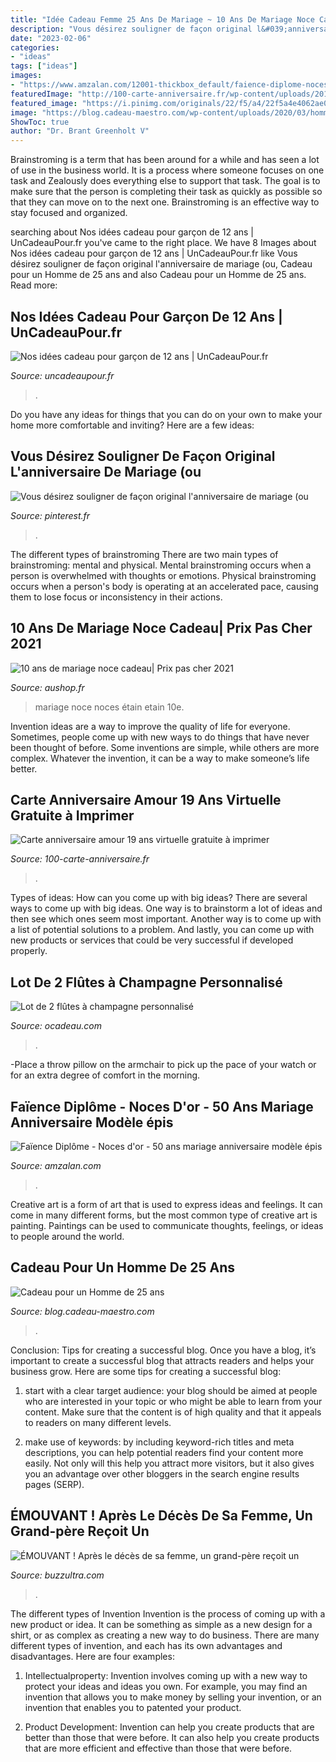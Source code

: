 ```yaml
---
title: "Idée Cadeau Femme 25 Ans De Mariage ~ 10 Ans De Mariage Noce Cadeau| Prix Pas Cher 2021"
description: "Vous désirez souligner de façon original l&#039;anniversaire de mariage (ou"
date: "2023-02-06"
categories:
- "ideas"
tags: ["ideas"]
images:
- "https://www.amzalan.com/12001-thickbox_default/faience-diplome-noces-d-or-50-ans-mariage-anniversaire-modele-epis-idees-cadeaux-neuf.jpg"
featuredImage: "http://100-carte-anniversaire.fr/wp-content/uploads/2016/01/carte-anniversaire-amour-19-ans-flou-coeur.jpg"
featured_image: "https://i.pinimg.com/originals/22/f5/a4/22f5a4e4062ae06b250fd5b67aaa552f.jpg"
image: "https://blog.cadeau-maestro.com/wp-content/uploads/2020/03/homme-25-ans.jpg"
ShowToc: true
author: "Dr. Brant Greenholt V"
---
```



Brainstroming is a term that has been around for a while and has seen a lot of use in the business world. It is a process where someone focuses on one task and Zealously does everything else to support that task. The goal is to make sure that the person is completing their task as quickly as possible so that they can move on to the next one. Brainstroming is an effective way to stay focused and organized.

	

		
searching about Nos idées cadeau pour garçon de 12 ans | UnCadeauPour.fr you've came to the right place. We have 8 Images about Nos idées cadeau pour garçon de 12 ans | UnCadeauPour.fr like Vous désirez souligner de façon original l&#039;anniversaire de mariage (ou, Cadeau pour un Homme de 25 ans and also Cadeau pour un Homme de 25 ans. Read more:
		
    
## Nos Idées Cadeau Pour Garçon De 12 Ans | UnCadeauPour.fr

<img loading=lazy src="https://www.uncadeaupour.fr/wp-content/uploads/2020/10/liz99-ftakfoug9dy-unsplash-e1603989936942.jpg" onerror="this.onerror=null;this.src='https://tse2.mm.bing.net/th?id=OIP.G4O_DP0q_Z6omBb95r85jAHaGU&amp;pid=15.1';" alt="Nos idées cadeau pour garçon de 12 ans | UnCadeauPour.fr">

_Source: uncadeaupour.fr_

>. 

	

Do you have any ideas for things that you can do on your own to make your home more comfortable and inviting? Here are a few ideas: 

    
## Vous Désirez Souligner De Façon Original L&#039;anniversaire De Mariage (ou

<img loading=lazy src="https://i.pinimg.com/originals/22/f5/a4/22f5a4e4062ae06b250fd5b67aaa552f.jpg" onerror="this.onerror=null;this.src='https://tse2.mm.bing.net/th?id=OIP.kHd7UFdprmYJVglegrzT-gHaJ3&amp;pid=15.1';" alt="Vous désirez souligner de façon original l&#039;anniversaire de mariage (ou">

_Source: pinterest.fr_

>. 

	

The different types of brainstroming
There are two main types of brainstroming: mental and physical. Mental brainstroming occurs when a person is overwhelmed with thoughts or emotions. Physical brainstroming occurs when a person's body is operating at an accelerated pace, causing them to lose focus or inconsistency in their actions.

    
## 10 Ans De Mariage Noce Cadeau| Prix Pas Cher 2021

<img loading=lazy src="https://aushop.fr/wp-content/uploads/2021/04/10-ans-de-mariage-noces-detain-livre-dor-dcoration-pour-la-fte-du.jpg" onerror="this.onerror=null;this.src='https://tse4.mm.bing.net/th?id=OIP.MQhqo_HeZfGAlh7qNPthrwHaHa&amp;pid=15.1';" alt="10 ans de mariage noce cadeau| Prix pas cher 2021">

_Source: aushop.fr_

>mariage noce noces étain etain 10e. 

	

Invention ideas are a way to improve the quality of life for everyone. Sometimes, people come up with new ways to do things that have never been thought of before. Some inventions are simple, while others are more complex. Whatever the invention, it can be a way to make someone’s life better.

    
## Carte Anniversaire Amour 19 Ans Virtuelle Gratuite à Imprimer

<img loading=lazy src="http://100-carte-anniversaire.fr/wp-content/uploads/2016/01/carte-anniversaire-amour-19-ans-flou-coeur.jpg" onerror="this.onerror=null;this.src='https://tse3.mm.bing.net/th?id=OIP.39ULoXyv4kwdKXfSLTjc6AHaEc&amp;pid=15.1';" alt="Carte anniversaire amour 19 ans virtuelle gratuite à imprimer">

_Source: 100-carte-anniversaire.fr_

>. 

	

Types of ideas: How can you come up with big ideas?
There are several ways to come up with big ideas. One way is to brainstorm a lot of ideas and then see which ones seem most important. Another way is to come up with a list of potential solutions to a problem. And lastly, you can come up with new products or services that could be very successful if developed properly.

    
## Lot De 2 Flûtes à Champagne Personnalisé

<img loading=lazy src="https://www.ocadeau.com/1214-thickbox_default/flute-a-champagne-gravee.jpg" onerror="this.onerror=null;this.src='https://tse4.mm.bing.net/th?id=OIP.wQ8DgS23Hrl-sIqLQFThgQD6D6&amp;pid=15.1';" alt="Lot de 2 flûtes à champagne personnalisé">

_Source: ocadeau.com_

>. 

	

-Place a throw pillow on the armchair to pick up the pace of your watch or for an extra degree of comfort in the morning.

    
## Faïence Diplôme - Noces D&#039;or - 50 Ans Mariage Anniversaire Modèle épis

<img loading=lazy src="https://www.amzalan.com/12001-thickbox_default/faience-diplome-noces-d-or-50-ans-mariage-anniversaire-modele-epis-idees-cadeaux-neuf.jpg" onerror="this.onerror=null;this.src='https://tse3.mm.bing.net/th?id=OIP.qsY4OBq3jn_LdY6vkTdFrwHaHa&amp;pid=15.1';" alt="Faïence Diplôme - Noces d&#039;or - 50 ans mariage anniversaire modèle épis">

_Source: amzalan.com_

>. 

	

Creative art is a form of art that is used to express ideas and feelings. It can come in many different forms, but the most common type of creative art is painting. Paintings can be used to communicate thoughts, feelings, or ideas to people around the world.

    
## Cadeau Pour Un Homme De 25 Ans

<img loading=lazy src="https://blog.cadeau-maestro.com/wp-content/uploads/2020/03/homme-25-ans.jpg" onerror="this.onerror=null;this.src='https://tse4.mm.bing.net/th?id=OIP.nPG0jMy1Xlv_ZeLCASXAAgHaEK&amp;pid=15.1';" alt="Cadeau pour un Homme de 25 ans">

_Source: blog.cadeau-maestro.com_

>. 

	

Conclusion: Tips for creating a successful blog.
Once you have a blog, it’s important to create a successful blog that attracts readers and helps your business grow. Here are some tips for creating a successful blog:
1. start with a clear target audience: your blog should be aimed at people who are interested in your topic or who might be able to learn from your content. Make sure that the content is of high quality and that it appeals to readers on many different levels.

2. make use of keywords: by including keyword-rich titles and meta descriptions, you can help potential readers find your content more easily. Not only will this help you attract more visitors, but it also gives you an advantage over other bloggers in the search engine results pages (SERP).


    
## ÉMOUVANT ! Après Le Décès De Sa Femme, Un Grand-père Reçoit Un

<img loading=lazy src="https://buzzultra.com/wp-content/uploads/2015/02/cadeau-pour-grand-papa.jpg" onerror="this.onerror=null;this.src='https://tse1.mm.bing.net/th?id=OIP.6TLRwvDPhbN7SJTW_KHvDQHaEz&amp;pid=15.1';" alt="ÉMOUVANT ! Après le décès de sa femme, un grand-père reçoit un">

_Source: buzzultra.com_

>. 

	

The different types of Invention
Invention is the process of coming up with a new product or idea. It can be something as simple as a new design for a shirt, or as complex as creating a new way to do business. There are many different types of invention, and each has its own advantages and disadvantages. Here are four examples: 
1. Intellectualproperty: Invention involves coming up with a new way to protect your ideas and ideas you own. For example, you may find an invention that allows you to make money by selling your invention, or an invention that enables you to patented your product. 

2. Product Development: Invention can help you create products that are better than those that were before. It can also help you create products that are more efficient and effective than those that were before. 


